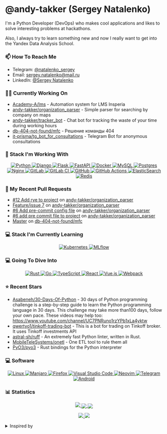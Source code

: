 # @andy-takker (Sergey Natalenko)

<p>
  I'm a Python Developer (DevOps) who makes cool applications
  and likes to solve interesting problems at hackathons.
</p>
<p>
 Also, I always try to learn something new and now I really
  want to get into the Yandex Data Analysis School.
</p>


### 📫 How To Reach Me  

- Telegram: [@natalenko_sergey](https://t.me/natalenko_sergey)
- Email: [sergey.natalenko@mail.ru](mailto:sergey.natalenko@mail.ru)
- LinkedIn: [@Sergey Natalenko](https://www.linkedin.com/in/sergey-natalenko)


### 👨‍🏭 Currently Working On
- [Academy-A/lms](https://github.com/Academy-A/lms) - Automation system for LMS Insperia
- [andy-takker/organization_parser](https://github.com/andy-takker/organization_parser) - Simple parser for searching by company on maps
- [andy-takker/tracker_bot](https://github.com/andy-takker/tracker_bot) - Chat bot for tracking the waste of your time during working hours
- [db-404-not-found/mfc](https://github.com/db-404-not-found/mfc) - Решение команды 404
- [it-prisma/tg_bot_for_consultations](https://github.com/it-prisma/tg_bot_for_consultations) - Telegram Bot for anonymous consultations


### 💼 Stack I'm Working With

<a href="https://github.com/Ileriayo/markdown-badges">
  <p align="center">
    <img alt="Python" src="https://img.shields.io/badge/python-3670A0?style=for-the-badge&logo=python&logoColor=ffdd54"/>
    <img alt="Django" src="https://img.shields.io/badge/django-%23092E20.svg?style=for-the-badge&logo=django&logoColor=white"/>
    <img alt="Flask" src="https://img.shields.io/badge/flask-%23000.svg?style=for-the-badge&logo=flask&logoColor=white"/>
    <img alt="FastAPI" src="https://img.shields.io/badge/FastAPI-005571?style=for-the-badge&logo=fastapi"/>
    <img alt="Docker" src="https://img.shields.io/badge/docker-%230db7ed.svg?style=for-the-badge&logo=docker&logoColor=white"/>
    <img alt="MySQL" src="https://img.shields.io/badge/mysql-%2300f.svg?style=for-the-badge&logo=mysql&logoColor=white"/>
    <img alt="Postgres" src="https://img.shields.io/badge/postgres-%23316192.svg?style=for-the-badge&logo=postgresql&logoColor=white"/>
    <img alt="Nginx" src="https://img.shields.io/badge/nginx-%23009639.svg?style=for-the-badge&logo=nginx&logoColor=white"/>
    <img alt="GitLab" src="https://img.shields.io/badge/gitlab-%23181717.svg?style=for-the-badge&logo=gitlab&logoColor=white"/>
    <img alt="GitLab CI" src="https://img.shields.io/badge/GitLabCI-%23181717.svg?style=for-the-badge&logo=gitlab&logoColor=white"/>
    <img alt="GitHub" src="https://img.shields.io/badge/github-%23121011.svg?style=for-the-badge&logo=github&logoColor=white"/>
    <img alt="GitHub Actions" src="https://img.shields.io/badge/githubactions-%232671E5.svg?style=for-the-badge&logo=githubactions&logoColor=white"/>
    <img alt="ElasticSearch" src="https://img.shields.io/badge/-ElasticSearch-005571?style=for-the-badge&logo=elasticsearch"/>
    <img alt="Redis" src="https://img.shields.io/badge/redis-%23DD0031.svg?style=for-the-badge&logo=redis&logoColor=white"/>
  </p>
</a>


### 🔨 My Recent Pull Requests


- [#12 Add rye to project](https://github.com/andy-takker/organization_parser/pull/13) on [andy-takker/organization_parser](https://github.com/andy-takker/organization_parser)
- [Feature/issue 7](https://github.com/andy-takker/organization_parser/pull/11) on [andy-takker/organization_parser](https://github.com/andy-takker/organization_parser)
- [#6 Add pre-commit config file](https://github.com/andy-takker/organization_parser/pull/10) on [andy-takker/organization_parser](https://github.com/andy-takker/organization_parser)
- [#6 add pre commit file to project](https://github.com/andy-takker/organization_parser/pull/9) on [andy-takker/organization_parser](https://github.com/andy-takker/organization_parser)
- [Master](https://github.com/db-404-not-found/mfc/pull/7) on [db-404-not-found/mfc](https://github.com/db-404-not-found/mfc)


### 💻 Stack I'm Currently Learning

<a href="https://github.com/Ileriayo/markdown-badges">
  <p align="center">
    <img alt="Kubernetes" src="https://img.shields.io/badge/kubernetes-%23326ce5.svg?style=for-the-badge&logo=kubernetes&logoColor=white"/>
    <img alt="MLflow" src="https://img.shields.io/badge/MLflow-0193e1?style=for-the-badge&logo=MLflow&logoColor=white"/>
  </p>
</a>


### 💻 Going To Dive Into

<a href="https://github.com/Ileriayo/markdown-badges">
  <p align="center">
      <img alt="Rust" src="https://img.shields.io/badge/rust-%23000000.svg?style=for-the-badge&logo=rust&logoColor=white"/>
      <img alt="Go" src="https://img.shields.io/badge/go-%2300ADD8.svg?style=for-the-badge&logo=go&logoColor=white"/>
      <img alt="TypeScript" src="https://img.shields.io/badge/typescript-%23007ACC.svg?style=for-the-badge&logo=typescript&logoColor=white)"/>
      <img alt="React" src="https://img.shields.io/badge/react-%2320232a.svg?style=for-the-badge&logo=react&logoColor=%2361DAFB"/>
      <img alt="Vue.js" src="https://img.shields.io/badge/vuejs-%2335495e.svg?style=for-the-badge&logo=vuedotjs&logoColor=%234FC08D"/>
      <img alt="Webpack" src="https://img.shields.io/badge/webpack-%238DD6F9.svg?style=for-the-badge&logo=webpack&logoColor=black"/>
  </p>
</a>


### ⭐ Recent Stars


- [Asabeneh/30-Days-Of-Python](https://github.com/Asabeneh/30-Days-Of-Python) - 30 days of Python programming challenge is a step-by-step guide to learn the Python programming language in 30 days. This challenge may take more than100 days, follow your own pace.  These videos may help too: https://www.youtube.com/channel/UC7PNRuno1rzYPb1xLa4yktw
- [qwertyo1/tinkoff-trading-bot](https://github.com/qwertyo1/tinkoff-trading-bot) - This is a bot for trading on Tinkoff broker. It uses Tinkoff investments API
- [astral-sh/ruff](https://github.com/astral-sh/ruff) - An extremely fast Python linter, written in Rust.
- [MobileTeleSystems/onetl](https://github.com/MobileTeleSystems/onetl) - One ETL tool to rule them all
- [PyO3/pyo3](https://github.com/PyO3/pyo3) - Rust bindings for the Python interpreter


### 💻 Software

<a href="https://github.com/Ileriayo/markdown-badges">
  <p align="center">
      <img alt="Linux" src="https://img.shields.io/badge/Linux-FCC624?style=for-the-badge&logo=linux&logoColor=black"/>
      <img alt="Manjaro" src="https://img.shields.io/badge/Manjaro-35BF5C?style=for-the-badge&logo=Manjaro&logoColor=white"/>
      <img alt="Firefox" src="https://img.shields.io/badge/Firefox-FF7139?style=for-the-badge&logo=Firefox-Browser&logoColor=white"/>
      <img alt="Visual Studio Code" src="https://img.shields.io/badge/Visual%20Studio%20Code-0078d7.svg?style=for-the-badge&logo=visual-studio-code&logoColor=white"/>
      <img alt="Neovim" src="https://img.shields.io/badge/NeoVim-%2357A143.svg?&style=for-the-badge&logo=neovim&logoColor=white"/>
      <img alt="Telegram" src="https://img.shields.io/badge/Telegram-2CA5E0?style=for-the-badge&logo=telegram&logoColor=white"/>
      <img alt="Android" src="https://img.shields.io/badge/Android-3DDC84?style=for-the-badge&logo=android&logoColor=white"/>
  </p>
</a>




### 📊 Statistics

<a href="https://github.com/vn7n24fzkq/github-profile-summary-cards">
    <p align="center">
        <img src="https://github-profile-summary-cards.vercel.app/api/cards/profile-details?username=andy-takker&theme=github">
        <img align="center" src="https://github-profile-summary-cards.vercel.app/api/cards/stats?username=andy-takker&theme=github">
        <img align="center" src="https://github-profile-summary-cards.vercel.app/api/cards/productive-time?username=andy-takker&theme=github"><br>
    </p>
</a>

<p align="center">
    <a href="https://wakatime.com/@andy_takker">
      <img src="https://wakatime.com/badge/user/6f883645-1817-438d-bdeb-6b4000dfc9a5.svg">
    </a>
    <a href="https://github.com/antonkomarev/github-profile-views-counter">
      <img src="https://komarev.com/ghpvc/?username=andy-takker&style=flat-square&label=Views"/>
    </a>
</p>

<details>
<summary>Inspired by</summary>
  <ul>
    <li><a href="https://github.com/dolfinus/dolfinus">@dolfinus</a> Github profile</li>
    <li><a href="https://github.com/maximousblk/maximousblk">@maximousblk</a> Github profile</li>
    <li><a href="https://github.com/coderjojo/creative-profile-readme">Awesome Developer Profile</a> repo</li>
    <li><a href="https://github.com/abhisheknaiidu/awesome-github-profile-readme">Awesome GitHub Profile README</a> repo</li>
    <li><a href="https://habr.com/ru/post/649363/">Creating a profile README file on GitHub</a> article</li>
  </ul>
</details>